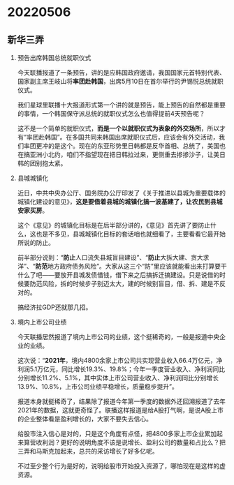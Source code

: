 # 20220506

## 新华三弄

1. 预告出席韩国总统就职仪式

   今天联播报道了一条预告，讲的是应韩国政府邀请，我国国家元首特别代表、国家副主席王岐山将**率团赴韩国**，出席5月10日在首尔举行的尹锡悦总统就职仪式。

   我们星球里联播十大报道形式第一个讲的就是预告，能上预告的自然都是重要的事情，一个韩国保守派总统的就职仪式怎么也值得提前4天预告呢？

   这不是一个简单的就职仪式，**而是一个以就职仪式为表象的外交场所**，所以才有“率团赴韩国”。在多国共同来韩国出席就职仪式后，应该会有外交活动，我们率团更冲的是这个。现在的东亚形势里日韩都是反华首相、总统了，美国也在搞亚洲小北约，咱们不指望现在把日韩拉过来，更侧重去掺掺沙子，让美日韩的团别抱太紧。

2. 县城城镇化

   近日，中共中央办公厅、国务院办公厅印发了《关于推进以县城为重要载体的城镇化建设的意见》，**这是要借着县城的城镇化搞一波基建了，让农民到县城安家买房**。

   这个《意见》的城镇化目标是在后半部分讲的，《意见》首先讲了要防止什么，这也是不多见，县城城镇化目标的套话咱也就细看了，主要看看它最开始所说的防止。

   前半部分说到：“**防止**人口流失县城盲目建设”、“**防止**大拆大建、贪大求洋”、“**防范**地方政府债务风险”。大家从这三个“防”里应该就能看出来打算要干什么了吧——要放开县城发债借钱，借下来之后搞拆迁搞建设。只是说借的时候要防范风险，拆的时候步子别迈太大，建的时候别盲目，借、拆、建是不反对的。

   搞经济拉GDP还就那几招。

3. 境内上市公司业绩

   今天联播居然报道了境内上市公司的业绩，这个挺稀奇的，一般是报道中央企业的业绩。

   这次说：“**2021年**，境内4800余家上市公司共实现营业收入66.4万亿元，净利润5.1万亿元，同比增长19.3%、19.8%；今年一季度营业收入、净利润同比分别增长11.2%、5.1%，其中实体上市公司营业收入、净利润同比分别增长13.9%、10.8%，上市公司业绩平稳增长，质量稳步提升”。

   报道本身就挺稀奇了，结果除了报道今年第一季度的数据外还回溯报道了去年2021年的数据，这就更奇怪了。联播这样报道是给A股打气啊，是说A股上市的企业整体看是盈利增长的，大家不要失去信心。

   给股市注入信心是对的，只是这个角度有点怪，把4800多家上市企业累加起来算营收利润？更好的说明角度不该是说增长、盈利公司的数量和占比么？把三弄和马斯克加起来，总共的采访增长了好多亿呢。

   不过至少整个行为是好的，说明给股市开始投入资源了，哪怕现在是这样的虚资源。

   
